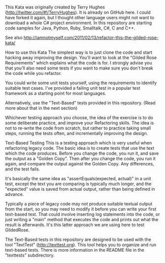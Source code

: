 This Kata was originally created by Terry Hughes (http://twitter.com/#!/TerryHughes). It is already on GitHub here. I could have forked it again, but I thought other language users might not want to download a whole C# project environment. In this repository are starting code samples for Java, Python, Ruby, Smalltalk, C#, C and C++.

See also http://iamnotmyself.com/2011/02/13/refactor-this-the-gilded-rose-kata/

How to use this Kata
The simplest way is to just clone the code and start hacking away improving the design. You'll want to look at the "Gilded Rose Requirements" which explains what the code is for. I strongly advise you that you'll also need some tests if you want to make sure you don't break the code while you refactor.

You could write some unit tests yourself, using the requirements to identify suitable test cases. I've provided a failing unit test in a popular test framework as a starting point for most languages.

Alternatively, use the "Text-Based" tests provided in this repository. (Read more about that in the next section)

Whichever testing approach you choose, the idea of the exercise is to do some deliberate practice, and improve your Refactoring skills. The idea is not to re-write the code from scratch, but rather to practice taking small steps, running the tests often, and incrementally improving the design.

Text-Based Testing
This is a testing approach which is very useful when refactoring legacy code. The basic idea is to create tests that use the text which the code produces. Before you change the code, you run it, and save the output as a "Golden Copy". Then after you change the code, you run it again, and compare the output against the Golden Copy. Any differences, and the test fails.

It's basically the same idea as "assertEquals(expected, actual)" in a unit test, except the text you are comparing is typically much longer, and the "expected" value is saved from actual output, rather than being defined in advance.

Typically a piece of legacy code may not produce suitable textual output from the start, so you may need to modify it before you can write your first text-based test. That could involve inserting log statements into the code, or just writing a "main" method that executes the code and prints out what the result is afterwards. It's this latter approach we are using here to test GildedRose.

The Text-Based tests in this repository are designed to be used with the tool "TextTest" (http://texttest.org). This tool helps you to organize and run text-based tests. There is more information in the README file in the "texttests" subdirectory.